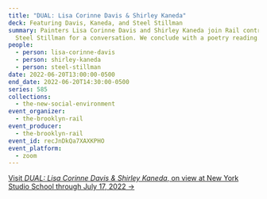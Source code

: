 ```yaml
---
title: "DUAL: Lisa Corinne Davis & Shirley Kaneda"
deck: Featuring Davis, Kaneda, and Steel Stillman
summary: Painters Lisa Corinne Davis and Shirley Kaneda join Rail contributor
  Steel Stillman for a conversation. We conclude with a poetry reading.
people:
  - person: lisa-corinne-davis
  - person: shirley-kaneda
  - person: steel-stillman
date: 2022-06-20T13:00:00-0500
end_date: 2022-06-20T14:30:00-0500
series: 585
collections:
  - the-new-social-environment
event_organizer:
  - the-brooklyn-rail
event_producer:
  - the-brooklyn-rail
event_id: recJnDkQa7XAXKPHO
event_platform:
  - zoom
---
```

[Visit *DUAL: Lisa Corinne Davis & Shirley Kaneda*, on view at New York Studio School through July 17, 2022 →](https://nyss.org/exhibition/dual-lisa-corinne-davis-shirley-kaneda/)